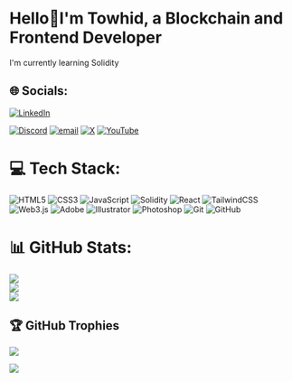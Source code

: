 # Hello💫I'm Towhid, a Blockchain and Frontend Developer
I'm currently learning Solidity


## 🌐 Socials:
[![LinkedIn](https://img.shields.io/badge/LinkedIn-%230077B5.svg?logo=linkedin&logoColor=white)](https://www.linkedin.com/in/abstowhid1)

[![Discord](https://img.shields.io/badge/Discord-%237289DA.svg?logo=discord&logoColor=white)](https://discord.gg/https://discord.gg/9uZzbZfM) 
 [![email](https://img.shields.io/badge/Email-D14836?logo=gmail&logoColor=white)](mailto:abstowhidmail@gmail.com) 
 [![X](https://img.shields.io/badge/X-black.svg?logo=X&logoColor=white)](https://x.com/abstowhid) 
[![YouTube](https://img.shields.io/badge/YouTube-%23FF0000.svg?logo=YouTube&logoColor=white)](https://www.youtube.com/channel/UCQ17LjEaLqcSzK0Hd0k33iw) 
 <!--[![Instagram](https://img.shields.io/badge/Instagram-%23E4405F.svg?logo=Instagram&logoColor=white)](https://instagram.com/to__wh__id) -->

# 💻 Tech Stack:
![HTML5](https://img.shields.io/badge/HTML5-252525?style=for-the-badge&logo=html5&logoColor=E34F26) 
![CSS3](https://img.shields.io/badge/CSS3-252525?style=for-the-badge&logo=css3&logoColor=1572B6) 
![JavaScript](https://img.shields.io/badge/JavaScript-FFC107?style=for-the-badge&logo=javascript&logoColor=000000) 
![Solidity](https://img.shields.io/badge/Solidity-252525?style=for-the-badge&logo=solidity&logoColor=white) 
![React](https://img.shields.io/badge/React-252525?style=for-the-badge&logo=react&logoColor=61DAFB) 
![TailwindCSS](https://img.shields.io/badge/TailwindCSS-008080?style=for-the-badge&logo=tailwind-css&logoColor=white) 
![Web3.js](https://img.shields.io/badge/Web3.js-FF9800?style=for-the-badge&logo=web3.js&logoColor=000000) 
![Adobe](https://img.shields.io/badge/Adobe-252525?style=for-the-badge&logo=adobe&logoColor=FF0000) 
![Illustrator](https://img.shields.io/badge/Illustrator-FF5722?style=for-the-badge&logo=adobe-illustrator&logoColor=black) 
![Photoshop](https://img.shields.io/badge/Photoshop-2196F3?style=for-the-badge&logo=adobe-photoshop&logoColor=white) 
![Git](https://img.shields.io/badge/Git-252525?style=for-the-badge&logo=git&logoColor=F05033) 
![GitHub](https://img.shields.io/badge/GitHub-252525?style=for-the-badge&logo=github&logoColor=white) 



# 📊 GitHub Stats:
![](https://github-readme-stats.vercel.app/api?username=abstowhid&theme=react&hide_border=false&include_all_commits=false&count_private=false)<br/>
![](https://nirzak-streak-stats.vercel.app/?user=abstowhid&theme=react&hide_border=false)<br/>
![](https://github-readme-stats.vercel.app/api/top-langs/?username=abstowhid&theme=react&hide_border=false&include_all_commits=false&count_private=false&layout=compact)

<!-- Proudly created with GPRM ( https://gprm.itsvg.in ) -->

## 🏆 GitHub Trophies
![](https://github-profile-trophy.vercel.app/?username=abstowhid&theme=dracula&no-frame=false&no-bg=false&margin-w=4)

[![](https://visitcount.itsvg.in/api?id=abstowhid&icon=0&color=0)](https://visitcount.itsvg.in)
<!-- Proudly created with GPRM ( https://gprm.itsvg.in ) -->
